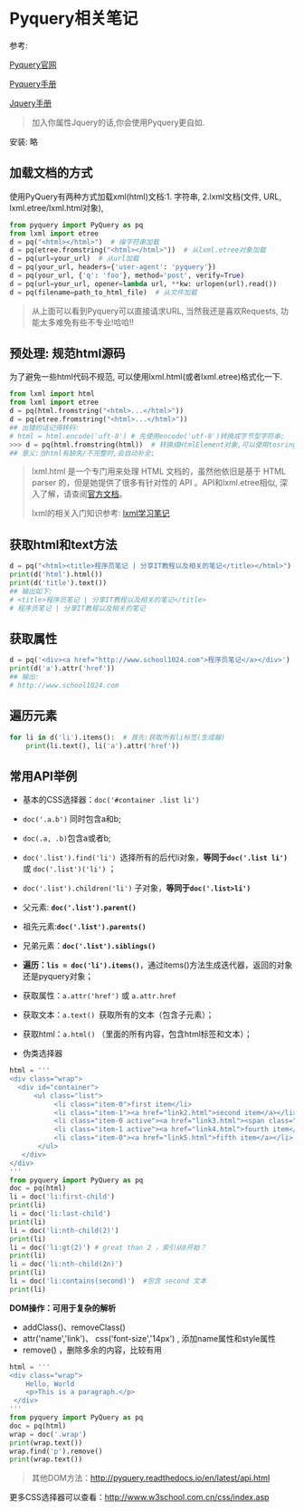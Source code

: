 # Pyquery相关笔记

参考: 

[Pyquery官网](https://github.com/gawel/pyquery)

[Pyquery手册](http://pyquery.readthedocs.io/en/latest/)

[Jquery手册](https://www.w3schools.com/jquery/)

> 加入你属性Jquery的话,你会使用Pyquery更自如.

安装: 略

## 加载文档的方式

使用PyQuery有两种方式加载xml(html)文档:1. 字符串,  2.lxml文档(文件, URL, lxml.etree/lxml.html对象), 

```python
from pyquery import PyQuery as pq
from lxml import etree
d = pq("<html></html>")  # 操字符串加载
d = pq(etree.fromstring("<html></html>"))  # 从lxml.etree对象加载
d = pq(url=your_url)  # 从url加载
d = pq(your_url, headers={'user-agent': 'pyquery'})  
d = pq(your_url, {'q': 'foo'}, method='post', verify=True)
d = pq(url=your_url, opener=lambda url, **kw: urlopen(url).read())
d = pq(filename=path_to_html_file)  # 从文件加载
```

> 从上面可以看到Pyquery可以直接请求URL, 当然我还是喜欢Requests, 功能太多难免有些不专业!哈哈!!

## 预处理: 规范html源码

为了避免一些html代码不规范, 可以使用lxml.html(或者lxml.etree)格式化一下.

```python
from lxml import html
from lxml import etree
d = pq(html.fromstring("<html>...</html>"))
d = pq(etree.fromstring("<html>...</html>"))
## 出错的话记得转码:
# html = html.encode('uft-8') # 先使用encode('utf-8')转换成字节型字符串;
>>> d = pq(html.fromstring(html))  # 转换成HtmlElement对象,可以使用tosring()再转变成字节型字符串,再次使用decode('utf-8')转换成Unicode字符串
## 意义:当html有缺失/不完整时,会自动补全;
```

> lxml.html 是一个专门用来处理 HTML 文档的，虽然他依旧是基于 HTML parser 的，但是她提供了很多有针对性的 API 。API和lxml.etree相似, 深入了解，请查阅[官方文档](http://lxml.de/)。
>
> lxml的相关入门知识参考: [lxml学习笔记](https://www.jianshu.com/p/e084c2b2b66d)

## 获取html和text方法

```python
d = pq("<html><title>程序员笔记 | 分享IT教程以及相关的笔记</title></html>")
print(d('html').html())
print(d('title').text())
## 输出如下:
# <title>程序员笔记 | 分享IT教程以及相关的笔记</title>
# 程序员笔记 | 分享IT教程以及相关的笔记
```

## 获取属性

```python
d = pq('<div><a href="http://www.school1024.com">程序员笔记</a></div>')
print(d('a').attr('href'))
## 输出:
# http://www.school1024.com
```

## 遍历元素

```python
for li in d('li').items():  # 首先:获取所有li标签(生成器)
	print(li.text(), li('a').attr('href'))
```

## 常用API举例

- 基本的CSS选择器：`doc('#container .list li')`
- `doc('.a.b')` 同时包含a和b; 
- `doc(.a, .b)`包含a或者b;
- `doc('.list').find('li') `选择所有的后代li对象，**等同于`doc('.list li')`** 或 `doc('.list')('li')` ；
- `doc('.list').children('li')` 子对象，**等同于`doc('.list>li')`**
- 父元素: **`doc('.list').parent()`**
- 祖先元素:**`doc('.list').parents()`**
- 兄弟元素：**`doc('.list').siblings()`**
- **遍历：`lis = doc('li').items()`**，通过items()方法生成迭代器，返回的对象还是pyquery对象；
- 获取属性：`a.attr('href')` 或 `a.attr.href`
- 获取文本：`a.text() `获取所有的文本（包含子元素）；
- 获取html：`a.html()` （里面的所有内容，包含html标签和文本）；


- 伪类选择器

```python
html = '''
<div class="wrap">
  <div id="container">
      <ul class="list">
           <li class="item-0">first item</li>
           <li class="item-1"><a href="link2.html">second item</a></li>
           <li class="item-0 active"><a href="link3.html"><span class="bold">third item</span></a></li>
           <li class="item-1 active"><a href="link4.html">fourth item</a></li>
           <li class="item-0"><a href="link5.html">fifth item</a></li>
       </ul>
   </div>
</div>
'''
from pyquery import PyQuery as pq
doc = pq(html)
li = doc('li:first-child')
print(li)
li = doc('li:last-child')
print(li)
li = doc('li:nth-child(2)')
print(li)
li = doc('li:gt(2)') # great than 2 ，索引从0开始？
print(li)
li = doc('li:nth-child(2n)')
print(li)
li = doc('li:contains(second)')  #包含 second 文本
print(li)
```

**DOM操作：可用于复杂的解析**

- addClass()、removeClass()
- attr('name','link')、 css('font-size','14px')  , 添加name属性和style属性
- remove() ，删除多余的内容，比较有用

```python
html = '''
<div class="wrap">
    Hello, World
    <p>This is a paragraph.</p>
 </div>
'''
from pyquery import PyQuery as pq
doc = pq(html)
wrap = doc('.wrap')
print(wrap.text())
wrap.find('p').remove()
print(wrap.text())
```

> 其他DOM方法：<http://pyquery.readthedocs.io/en/latest/api.html>

更多CSS选择器可以查看：http://www.w3school.com.cn/css/index.asp

